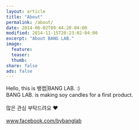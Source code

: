 ```yaml
---
layout: article
title: "About"
permalink: /about/
date: 2014-06-02T09:44:20-04:00
modified: 2014-11-15T20:23:02-04:00
excerpt: "About BANG LAB."
image:
  feature:
  teaser:
  thumb:
share: false
ads: false
---
```


Hello, this is 뱅랩|BANG LAB. :)
<br>BANG LAB. is making soy candles for a first product.</br>
<br>많은 관심 부탁드려요 ♥</br>
<br><a title="BANG LAB. X SOY CANDLE 바로가기" href="http://www.facebook.com/bybanglab" target="_blank">www.facebook.com/bybanglab</a></br>
